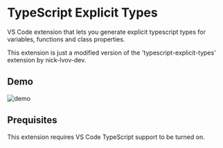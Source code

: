 # TypeScript Explicit Types

VS Code extension that lets you generate explicit typescript types for variables, functions and class properties.

This extension is just a modified version of the 'typescript-explicit-types' extension by nick-lvov-dev.

## Demo

![demo](demo.gif)

## Prequisites

This extension requires VS Code TypeScript support to be turned on.
